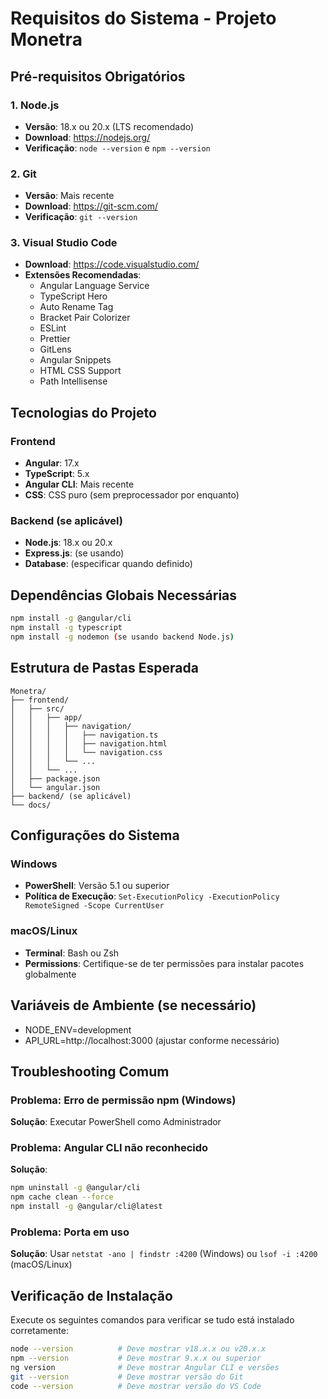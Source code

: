 # Requisitos do Sistema - Projeto Monetra

## Pré-requisitos Obrigatórios

### 1. Node.js
- **Versão**: 18.x ou 20.x (LTS recomendado)
- **Download**: https://nodejs.org/
- **Verificação**: `node --version` e `npm --version`

### 2. Git
- **Versão**: Mais recente
- **Download**: https://git-scm.com/
- **Verificação**: `git --version`

### 3. Visual Studio Code
- **Download**: https://code.visualstudio.com/
- **Extensões Recomendadas**:
  - Angular Language Service
  - TypeScript Hero
  - Auto Rename Tag
  - Bracket Pair Colorizer
  - ESLint
  - Prettier
  - GitLens
  - Angular Snippets
  - HTML CSS Support
  - Path Intellisense

## Tecnologias do Projeto

### Frontend
- **Angular**: 17.x
- **TypeScript**: 5.x
- **Angular CLI**: Mais recente
- **CSS**: CSS puro (sem preprocessador por enquanto)

### Backend (se aplicável)
- **Node.js**: 18.x ou 20.x
- **Express.js**: (se usando)
- **Database**: (especificar quando definido)

## Dependências Globais Necessárias

```bash
npm install -g @angular/cli
npm install -g typescript
npm install -g nodemon (se usando backend Node.js)
```

## Estrutura de Pastas Esperada
```
Monetra/
├── frontend/
│   ├── src/
│   │   ├── app/
│   │   │   ├── navigation/
│   │   │   │   ├── navigation.ts
│   │   │   │   ├── navigation.html
│   │   │   │   └── navigation.css
│   │   │   └── ...
│   │   └── ...
│   ├── package.json
│   └── angular.json
├── backend/ (se aplicável)
└── docs/
```

## Configurações do Sistema

### Windows
- **PowerShell**: Versão 5.1 ou superior
- **Política de Execução**: `Set-ExecutionPolicy -ExecutionPolicy RemoteSigned -Scope CurrentUser`

### macOS/Linux
- **Terminal**: Bash ou Zsh
- **Permissions**: Certifique-se de ter permissões para instalar pacotes globalmente

## Variáveis de Ambiente (se necessário)
- NODE_ENV=development
- API_URL=http://localhost:3000 (ajustar conforme necessário)

## Troubleshooting Comum

### Problema: Erro de permissão npm (Windows)
**Solução**: Executar PowerShell como Administrador

### Problema: Angular CLI não reconhecido
**Solução**: 
```bash
npm uninstall -g @angular/cli
npm cache clean --force
npm install -g @angular/cli@latest
```

### Problema: Porta em uso
**Solução**: Usar `netstat -ano | findstr :4200` (Windows) ou `lsof -i :4200` (macOS/Linux)

## Verificação de Instalação

Execute os seguintes comandos para verificar se tudo está instalado corretamente:

```bash
node --version          # Deve mostrar v18.x.x ou v20.x.x
npm --version           # Deve mostrar 9.x.x ou superior
ng version              # Deve mostrar Angular CLI e versões
git --version           # Deve mostrar versão do Git
code --version          # Deve mostrar versão do VS Code
```